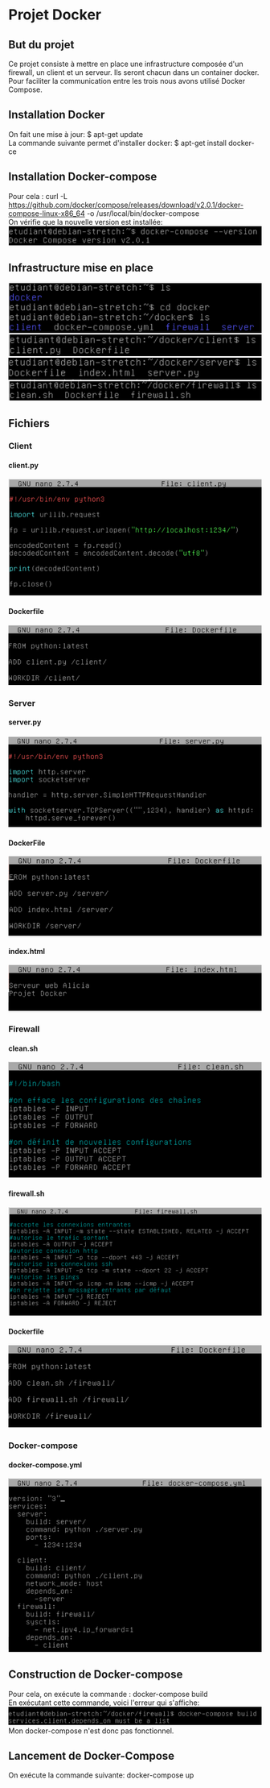 # Projet Docker
## But du projet
Ce projet consiste à mettre en place une infrastructure composée d'un firewall, un client et un serveur. Ils seront chacun dans un container docker. Pour faciliter la communication entre les trois nous avons utilisé Docker Compose.

## Installation Docker
On fait une mise à jour: $ apt-get update  
La commande suivante permet d'installer docker: $ apt-get install docker-ce

## Installation Docker-compose
Pour cela : curl -L https://github.com/docker/compose/releases/download/v2.0.1/docker-compose-linux-x86_64 -o /usr/local/bin/docker-compose  
On vérifie que la nouvelle version est installée: 
![image](version_docker1.png)

## Infrastructure mise en place

![image](infrastructure_11.png)
![image](infrastructure_2.png)
![image](infrastructure_3.png)
![image](infrastructure_4.png)

## Fichiers

### Client
#### client.py
![image](client1_py.png)
#### Dockerfile
![image](Dockerfile_client.png)

### Server
#### server.py
![image](server_py.png)
#### DockerFile
![image](Dockerfile_server.png)
#### index.html
![image](index_html.png)

### Firewall
#### clean.sh
![image](clean_sh.png)
#### firewall.sh
![image](firewall_sh.png)
#### Dockerfile
![image](Dockerfile_firewall.png)

### Docker-compose
#### docker-compose.yml
![image](docker_compose_yml.png)

## Construction de Docker-compose 
Pour cela, on exécute la commande :  docker-compose build  
En exécutant cette commande, voici l'erreur qui s'affiche:
![image](erreur.png)  
Mon docker-compose n'est donc pas fonctionnel.

## Lancement de Docker-Compose
On exécute la commande suivante:  docker-compose up
